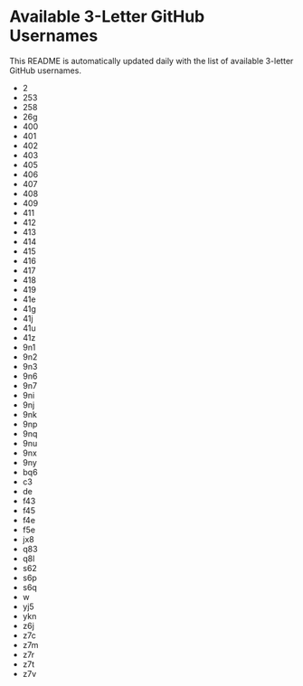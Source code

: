 # Available 3-Letter GitHub Usernames

This README is automatically updated daily with the list of available 3-letter GitHub usernames.

- 2
- 253
- 258
- 26g
- 400
- 401
- 402
- 403
- 405
- 406
- 407
- 408
- 409
- 411
- 412
- 413
- 414
- 415
- 416
- 417
- 418
- 419
- 41e
- 41g
- 41j
- 41u
- 41z
- 9n1
- 9n2
- 9n3
- 9n6
- 9n7
- 9ni
- 9nj
- 9nk
- 9np
- 9nq
- 9nu
- 9nx
- 9ny
- bq6
- c3
- de
- f43
- f45
- f4e
- f5e
- jx8
- q83
- q8l
- s62
- s6p
- s6q
- w
- yj5
- ykn
- z6j
- z7c
- z7m
- z7r
- z7t
- z7v
